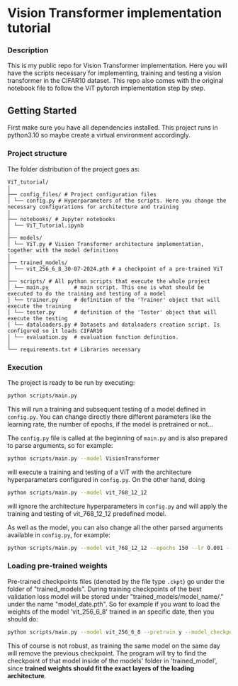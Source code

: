 # Vision Transformer implementation tutorial

### Description

This is my public repo for Vision Transformer implementation. Here you will have the scripts necessary for implementing,
training and testing a vision transformer in the CIFAR10 dataset. This repo also comes with the original notebook file 
to follow the ViT pytorch implementation step by step.

## Getting Started
First make sure you have all dependencies installed. This project runs in python3.10 so maybe create a virtual environment accordingly.

### Project structure
The folder distribution of the project goes as:
```
ViT_tutorial/
│
├── config_files/ # Project configuration files
│ └── config.py # Hyperparameters of the scripts. Here you change the necessary configurations for architecture and training
│
├── notebooks/ # Jupyter notebooks
│ └── ViT_Tutorial.ipynb
│
├── models/
│ └── ViT.py # Vision Transformer architecture implementation, together with the model definitions
│
├── trained_models/
│ └── vit_256_6_8_30-07-2024.pth # a checkpoint of a pre-trained ViT
│
├── scripts/ # All python scripts that execute the whole project
│ └── main.py        # main script. This one is what should be executed to do the training and testing of a model
│ └── trainer.py     # definition of the 'Trainer' object that will execute the training
│ └── tester.py      # definition of the 'Tester' object that will execute the testing
│ └── dataloaders.py # Datasets and dataloaders creation script. Is configured so it loads CIFAR10
│ └── evaluation.py  # evaluation function definition. 
│
└── requirements.txt # Libraries necessary
```

### Execution
The project is ready to be run by executing:
```bash
python scripts/main.py
```
This will run a training and subsequent testing of a model defined in `config.py`. You can change directly there different parameters
like the learning rate, the number of epochs, if the model is pretrained or not...

The `config.py` file is called at the beginning of `main.py` and is also prepared to parse arguments, so for example:
```bash
python scripts/main.py --model VisionTransformer 
```
will execute a training and testing of a ViT with the architecture hyperparameters configured in `config.py`. 
On the other hand, doing
```bash
python scripts/main.py --model vit_768_12_12
```
will ignore the architecture hyperparameters in `config.py` and will apply the training and testing of vit_768_12_12 predefined
model.

As well as the model, you can also change all the other parsed arguments available in `config.py`, for example:
```bash
python scripts/main.py --model vit_768_12_12 --epochs 150 --lr 0.001 --dtype float64
```

### Loading pre-trained weights
Pre-trained checkpoints files (denoted by the file type `.ckpt`) go under the folder of "trained_models". During training
checkpoints of the best validation loss model will be stored under "trained_models/model_name/." under the name "model_date.pth".
So for example if you want to load the weights of the model 'vit_256_6_8' trained in an specific date, then you should do:
```bash
python scripts/main.py --model vit_256_6_8 --pretrain y --model_checkpoint vit_256_6_8_30-07-2024.pth
```

This of course is not robust, as training the same model on the same day will remove the previous checkpoint.
The program will try to find the checkpoint of that model inside of the models' folder in 'trained_model', since 
**trained weights should fit the exact layers of the loading architecture**.